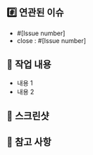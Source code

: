 ## #️⃣ 연관된 이슈
- #[Issue number]
- close : #[Issue number]
<!-- 이슈 완료되었을 때만 close 붙여주세요 --> 

## 📝 작업 내용
<!-- 이번 PR에서 작업한 내용을 설명해 주세요 -->
- 내용 1
- 내용 2

## 📸 스크린샷
<!-- 실행 결과를 첨부해 주세요 -->

## 📢 참고 사항
<!-- 특별히 봐주었으면 하는 부분과 참고해야 할 사항이 있다면 작성해 주세요 -->
<!-- ex) 메서드 XXX의 이름을 더 잘 짓고 싶은데 혹시 좋은 명칭이 있을까요? -->